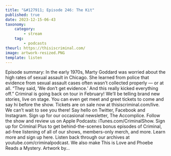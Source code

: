 ```yaml
---
title: "&#127911; Episode 246: The Kit"
published: true
date: 2023-12-15-06-43
taxonomy:
    category:
        - stream
    tag:
        - podcasts
theurl: https://thisiscriminal.com/
image: artwork-resized.PNG
template: listen
---
```


Episode summary: In the early 1970s, Marty Goddard was worried about the high rates of sexual assault in Chicago. She learned from police that evidence from sexual assault cases often wasn&rsquo;t collected properly &mdash; or at all. &ldquo;They said, &lsquo;We don&rsquo;t get evidence.&rsquo; And this really kicked everything off.&rdquo; Criminal is going back on tour in February! We&rsquo;ll be telling brand new stories, live on stage. You can even get meet and greet tickets to come and say hi before the show. Tickets are on sale now at thisiscriminal.com/live. We can&rsquo;t wait to see you there! Say hello on Twitter, Facebook and Instagram. Sign up for our occasional newsletter, The Accomplice. Follow the show and review us on Apple Podcasts: iTunes.com/CriminalShow. Sign up for Criminal Plus to get behind-the-scenes bonus episodes of Criminal, ad-free listening of all of our shows, members-only merch, and more. Learn more and sign up here. Listen back through our archives at youtube.com/criminalpodcast. We also make This is Love and Phoebe Reads a Mystery. Artwork by&hellip;
